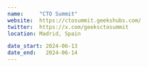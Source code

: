 ```yaml
---
name:     "CTO Summit"
website:  https://ctosummit.geekshubs.com/
twitter:  https://x.com/geeksctosummit
location: Madrid, Spain

date_start: 2024-06-13
date_end:   2024-06-14
---
```

